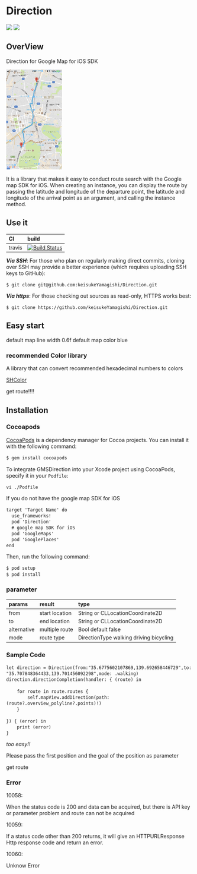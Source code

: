 # Direction

[![](https://img.shields.io/apm/l/vim-mode.svg)](https://github.com/keisukeYamagishi/Direction/blob/master/LICENSE)
[![](https://img.shields.io/badge/lang-Swift-fc3158)](https://swift.org/)

## OverView

Direction for Google Map for iOS SDK

<img src="https://github.com/keisukeYamagishi/Direction/blob/master/IMG_3437.PNG" width="30%" height="30%">

It is a library that makes it easy to conduct route search with the Google map SDK for iOS.
When creating an instance, you can display the route by passing the latitude and longitude of the departure point, the latitude and longitude of the arrival point as an argument, and calling the instance method.

## Use it

|CI|build|
|:----|:----|
|travis|[![Build Status](https://travis-ci.org/keisukeYamagishi/Direction.svg?branch=master)](https://travis-ci.org/keisukeYamagishi/Direction)|

***Via SSH***: For those who plan on regularly making direct commits, cloning over SSH may provide a better experience (which requires uploading SSH keys to GitHub):

```
$ git clone git@github.com:keisukeYamagishi/Direction.git
```
***Via https***: For those checking out sources as read-only, HTTPS works best:

```
$ git clone https://github.com/keisukeYamagishi/Direction.git
```
## Easy start

default map line width 0.6f
default map color blue

### recommended Color library

A library that can convert recommended hexadecimal numbers to colors

[SHColor](https://cocoapods.org/pods/SHColor)

get route!!!!

## Installation

### Cocoapods


[CocoaPods](http://cocoapods.org) is a dependency manager for Cocoa projects. You can install it with the following command:

```bash
$ gem install cocoapods
```
To integrate GMSDirection into your Xcode project using CocoaPods, specify it in your `Podfile`:

```
vi ./Podfile
```

If you do not have the google map SDK for iOS

```
target 'Target Name' do
  use_frameworks!
  pod 'Direction'
  # google map SDK for iOS
  pod 'GoogleMaps'
  pod 'GooglePlaces'
end
```
Then, run the following command:

```bash
$ pod setup
$ pod install
```

### parameter

|params|result|type|
|:---|:----|:----|
|from| start location|String or CLLocationCoordinate2D|
|to  | end location|String or CLLocationCoordinate2D|
|alternative| multiple route| Bool default false |
|mode|route type|DirectionType walking driving bicycling|

### Sample Code

```
let direction = Direction(from:"35.6775602107869,139.692658446729",to: "35.707848364433,139.701456092298",mode: .walking)
direction.directionCompletion(handler: { (route) in

    for route in route.routes {
        self.mapView.addDirection(path: (route?.overview_polyline?.points)!)
    }

}) { (error) in
    print (error)
}
```
*too easy!!*

Please pass the first position and the goal of the position as parameter

get route

### Error

10058:

When the status code is 200 and data can be acquired, but there is API key or parameter problem and route can not be acquired

10059:

If a status code other than 200 returns, it will give an HTTPURLResponse Http response code and return an error.

10060:

Unknow Error
